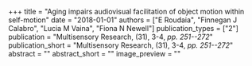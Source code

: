 +++
title = "Aging impairs audiovisual facilitation of object motion within self-motion"
date = "2018-01-01"
authors = ["E Roudaia", "Finnegan J Calabro", "Lucia M Vaina", "Fiona N Newell"]
publication_types = ["2"]
publication = "Multisensory Research, (31), 3-4, _pp. 251--272_"
publication_short = "Multisensory Research, (31), 3-4, _pp. 251--272_"
abstract = ""
abstract_short = ""
image_preview = ""
